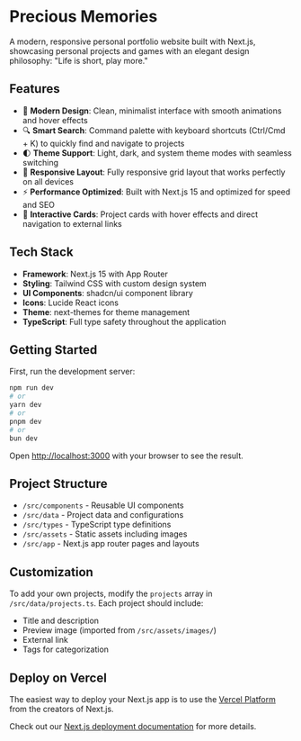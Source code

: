 # Precious Memories

A modern, responsive personal portfolio website built with Next.js, showcasing personal projects and games with an elegant design philosophy: "Life is short, play more."

## Features

-   🎨 **Modern Design**: Clean, minimalist interface with smooth animations and hover effects
-   🔍 **Smart Search**: Command palette with keyboard shortcuts (Ctrl/Cmd + K) to quickly find and navigate to projects
-   🌓 **Theme Support**: Light, dark, and system theme modes with seamless switching
-   📱 **Responsive Layout**: Fully responsive grid layout that works perfectly on all devices
-   ⚡ **Performance Optimized**: Built with Next.js 15 and optimized for speed and SEO
-   🎯 **Interactive Cards**: Project cards with hover effects and direct navigation to external links

## Tech Stack

-   **Framework**: Next.js 15 with App Router
-   **Styling**: Tailwind CSS with custom design system
-   **UI Components**: shadcn/ui component library
-   **Icons**: Lucide React icons
-   **Theme**: next-themes for theme management
-   **TypeScript**: Full type safety throughout the application

## Getting Started

First, run the development server:

```bash
npm run dev
# or
yarn dev
# or
pnpm dev
# or
bun dev
```

Open [http://localhost:3000](http://localhost:3000) with your browser to see the result.

## Project Structure

-   `/src/components` - Reusable UI components
-   `/src/data` - Project data and configurations
-   `/src/types` - TypeScript type definitions
-   `/src/assets` - Static assets including images
-   `/src/app` - Next.js app router pages and layouts

## Customization

To add your own projects, modify the `projects` array in `/src/data/projects.ts`. Each project should include:

-   Title and description
-   Preview image (imported from `/src/assets/images/`)
-   External link
-   Tags for categorization

## Deploy on Vercel

The easiest way to deploy your Next.js app is to use the [Vercel Platform](https://vercel.com/new?utm_medium=default-template&filter=next.js&utm_source=create-next-app&utm_campaign=create-next-app-readme) from the creators of Next.js.

Check out our [Next.js deployment documentation](https://nextjs.org/docs/app/building-your-application/deploying) for more details.
